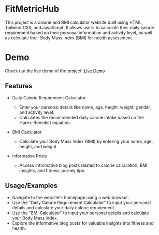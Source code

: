 
# FitMetricHub

This project is a calorie and BMI calculator website built using HTML, Tailwind CSS, and JavaScript. It allows users to calculate their daily calorie requirement based on their personal information and activity level, as well as calculate their Body Mass Index (BMI) for health assessment.


# Demo

Check out the live demo of the project: [Live Demo](https://fitmetrichub.netlify.app/)

## Features

- Daily Calorie Requirement Calculator
    - Enter your personal details like name, age, height, weight, gender, and activity level.
    - Calculates the recommended daily calorie intake based on the Harris-Benedict equation.

- BMI Calculator
    - Calculate your Body Mass Index (BMI) by entering your name, age, height, and weight.

- Informative Posts
    - Access informative blog posts related to calorie calculation, BMI insights, and fitness journey tips.
    


## Usage/Examples

- Navigate to the website's homepage using a web browser.
- Use the "Daily Calorie Requirement Calculator" to input your personal details and calculate your daily calorie requirement.
- Use the "BMI Calculator" to input your personal details and calculate your Body Mass Index.
- Explore the informative blog posts for valuable insights into fitness and health.


